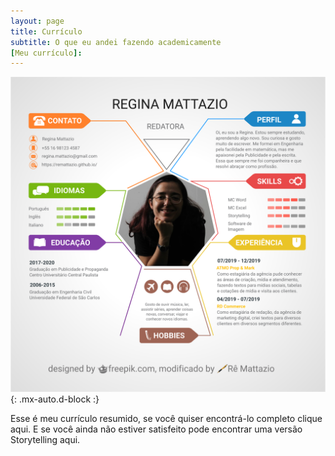 ```yaml
---
layout: page
title: Currículo
subtitle: O que eu andei fazendo academicamente
[Meu currículo]:
---
```


![curriculo](/assets/img/curriculo2.svg){: .mx-auto.d-block :}

Esse é meu currículo resumido, se você quiser encontrá-lo completo clique aqui. E se você ainda não estiver satisfeito pode encontrar uma versão Storytelling aqui.
